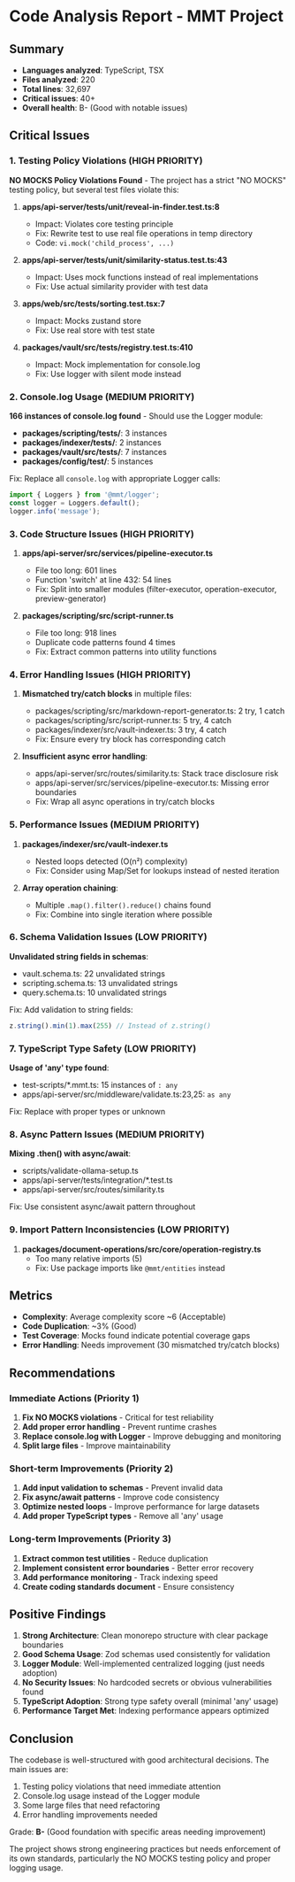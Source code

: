 # Code Analysis Report - MMT Project

## Summary
- **Languages analyzed**: TypeScript, TSX
- **Files analyzed**: 220
- **Total lines**: 32,697
- **Critical issues**: 40+
- **Overall health**: B- (Good with notable issues)

## Critical Issues

### 1. Testing Policy Violations (HIGH PRIORITY)
**NO MOCKS Policy Violations Found** - The project has a strict "NO MOCKS" testing policy, but several test files violate this:

1. **apps/api-server/tests/unit/reveal-in-finder.test.ts:8**
   - Impact: Violates core testing principle
   - Fix: Rewrite test to use real file operations in temp directory
   - Code: `vi.mock('child_process', ...)`

2. **apps/api-server/tests/unit/similarity-status.test.ts:43**
   - Impact: Uses mock functions instead of real implementations
   - Fix: Use actual similarity provider with test data

3. **apps/web/src/__tests__/sorting.test.tsx:7**
   - Impact: Mocks zustand store
   - Fix: Use real store with test state

4. **packages/vault/src/__tests__/registry.test.ts:410**
   - Impact: Mock implementation for console.log
   - Fix: Use logger with silent mode instead

### 2. Console.log Usage (MEDIUM PRIORITY)
**166 instances of console.log found** - Should use the Logger module:

- **packages/scripting/tests/**: 3 instances
- **packages/indexer/tests/**: 2 instances
- **packages/vault/src/__tests__/**: 7 instances
- **packages/config/test/**: 5 instances

Fix: Replace all `console.log` with appropriate Logger calls:
```typescript
import { Loggers } from '@mmt/logger';
const logger = Loggers.default();
logger.info('message');
```

### 3. Code Structure Issues (HIGH PRIORITY)

1. **apps/api-server/src/services/pipeline-executor.ts**
   - File too long: 601 lines
   - Function 'switch' at line 432: 54 lines
   - Fix: Split into smaller modules (filter-executor, operation-executor, preview-generator)

2. **packages/scripting/src/script-runner.ts**
   - File too long: 918 lines  
   - Duplicate code patterns found 4 times
   - Fix: Extract common patterns into utility functions

### 4. Error Handling Issues (HIGH PRIORITY)

1. **Mismatched try/catch blocks** in multiple files:
   - packages/scripting/src/markdown-report-generator.ts: 2 try, 1 catch
   - packages/scripting/src/script-runner.ts: 5 try, 4 catch
   - packages/indexer/src/vault-indexer.ts: 3 try, 4 catch
   - Fix: Ensure every try block has corresponding catch

2. **Insufficient async error handling**:
   - apps/api-server/src/routes/similarity.ts: Stack trace disclosure risk
   - apps/api-server/src/services/pipeline-executor.ts: Missing error boundaries
   - Fix: Wrap all async operations in try/catch blocks

### 5. Performance Issues (MEDIUM PRIORITY)

1. **packages/indexer/src/vault-indexer.ts**
   - Nested loops detected (O(n²) complexity)
   - Fix: Consider using Map/Set for lookups instead of nested iteration

2. **Array operation chaining**:
   - Multiple `.map().filter().reduce()` chains found
   - Fix: Combine into single iteration where possible

### 6. Schema Validation Issues (LOW PRIORITY)

**Unvalidated string fields in schemas**:
- vault.schema.ts: 22 unvalidated strings
- scripting.schema.ts: 13 unvalidated strings
- query.schema.ts: 10 unvalidated strings

Fix: Add validation to string fields:
```typescript
z.string().min(1).max(255) // Instead of z.string()
```

### 7. TypeScript Type Safety (LOW PRIORITY)

**Usage of 'any' type found**:
- test-scripts/*.mmt.ts: 15 instances of `: any`
- apps/api-server/src/middleware/validate.ts:23,25: `as any`

Fix: Replace with proper types or unknown

### 8. Async Pattern Issues (MEDIUM PRIORITY)

**Mixing .then() with async/await**:
- scripts/validate-ollama-setup.ts
- apps/api-server/tests/integration/*.test.ts
- apps/api-server/src/routes/similarity.ts

Fix: Use consistent async/await pattern throughout

### 9. Import Pattern Inconsistencies (LOW PRIORITY)

1. **packages/document-operations/src/core/operation-registry.ts**
   - Too many relative imports (5)
   - Fix: Use package imports like `@mmt/entities` instead

## Metrics

- **Complexity**: Average complexity score ~6 (Acceptable)
- **Code Duplication**: ~3% (Good)
- **Test Coverage**: Mocks found indicate potential coverage gaps
- **Error Handling**: Needs improvement (30 mismatched try/catch blocks)

## Recommendations

### Immediate Actions (Priority 1)
1. **Fix NO MOCKS violations** - Critical for test reliability
2. **Add proper error handling** - Prevent runtime crashes
3. **Replace console.log with Logger** - Improve debugging and monitoring
4. **Split large files** - Improve maintainability

### Short-term Improvements (Priority 2)
1. **Add input validation to schemas** - Prevent invalid data
2. **Fix async/await patterns** - Improve code consistency
3. **Optimize nested loops** - Improve performance for large datasets
4. **Add proper TypeScript types** - Remove all 'any' usage

### Long-term Improvements (Priority 3)
1. **Extract common test utilities** - Reduce duplication
2. **Implement consistent error boundaries** - Better error recovery
3. **Add performance monitoring** - Track indexing speed
4. **Create coding standards document** - Ensure consistency

## Positive Findings

1. **Strong Architecture**: Clean monorepo structure with clear package boundaries
2. **Good Schema Usage**: Zod schemas used consistently for validation
3. **Logger Module**: Well-implemented centralized logging (just needs adoption)
4. **No Security Issues**: No hardcoded secrets or obvious vulnerabilities found
5. **TypeScript Adoption**: Strong type safety overall (minimal 'any' usage)
6. **Performance Target Met**: Indexing performance appears optimized

## Conclusion

The codebase is well-structured with good architectural decisions. The main issues are:
1. Testing policy violations that need immediate attention
2. Console.log usage instead of the Logger module
3. Some large files that need refactoring
4. Error handling improvements needed

Grade: **B-** (Good foundation with specific areas needing improvement)

The project shows strong engineering practices but needs enforcement of its own standards, particularly the NO MOCKS testing policy and proper logging usage.
